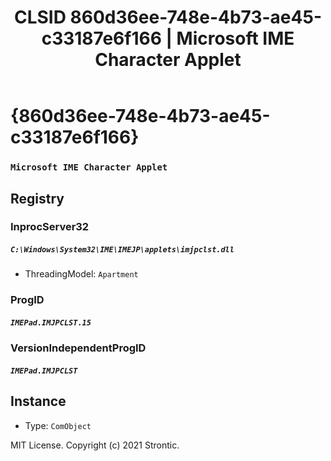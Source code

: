 ﻿---
title: "CLSID 860d36ee-748e-4b73-ae45-c33187e6f166 | Microsoft IME Character Applet"
excerpt: What is COM-Object CLSID 860d36ee-748e-4b73-ae45-c33187e6f166?
---

# {860d36ee-748e-4b73-ae45-c33187e6f166}

### `Microsoft IME Character Applet`

## Registry


### InprocServer32

##### `C:\Windows\System32\IME\IMEJP\applets\imjpclst.dll`
* ThreadingModel: `Apartment`

### ProgID

##### `IMEPad.IMJPCLST.15`

### VersionIndependentProgID

##### `IMEPad.IMJPCLST`

## Instance

* Type: `ComObject`

MIT License. Copyright (c) 2021 Strontic.


